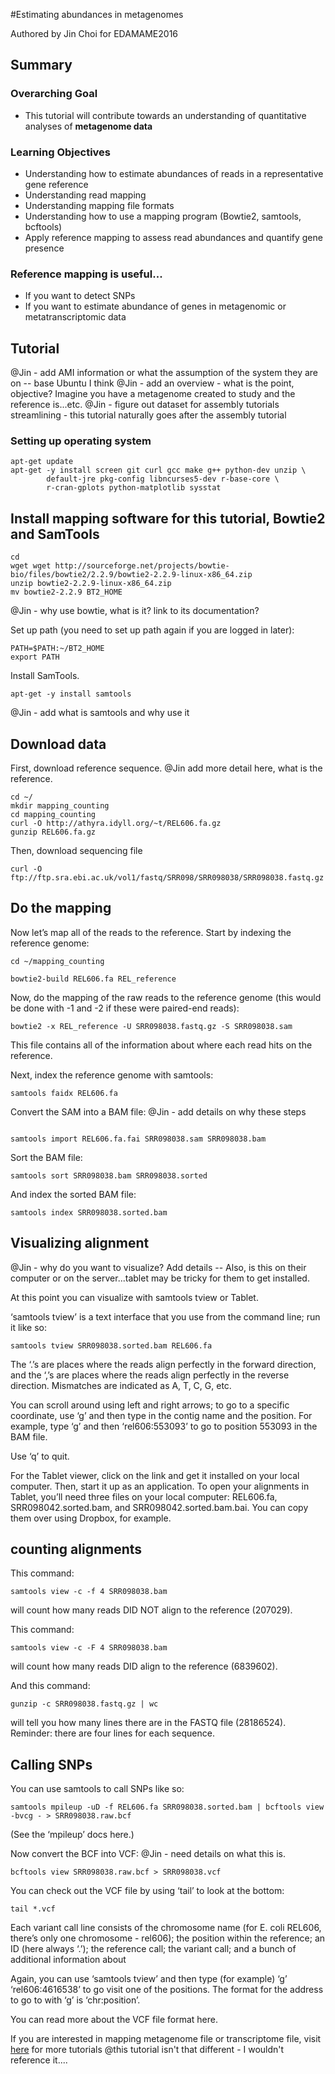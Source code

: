 #Estimating abundances in metagenomes

Authored by Jin Choi for EDAMAME2016 

## Summary

### Overarching Goal
* This tutorial will contribute towards an understanding of quantitative analyses of **metagenome data**

### Learning Objectives
* Understanding how to estimate abundances of reads in a representative gene reference
* Understanding read mapping
* Understanding mapping file formats
* Understanding how to use a mapping program (Bowtie2, samtools, bcftools)
* Apply reference mapping to assess read abundances and quantify gene presence

### Reference mapping is useful... 
* If you want to detect SNPs
* If you want to estimate abundance of genes in metagenomic or metatranscriptomic data

## Tutorial

@Jin - add AMI information or what the assumption of the system they are on -- base Ubuntu I think
@Jin - add an overview - what is the point, objective?  Imagine you have a metagenome created to study and the reference is...etc.
@Jin - figure out dataset for assembly tutorials streamlining - this tutorial naturally goes after the assembly tutorial

### Setting up operating system
```
apt-get update
apt-get -y install screen git curl gcc make g++ python-dev unzip \
        default-jre pkg-config libncurses5-dev r-base-core \
        r-cran-gplots python-matplotlib sysstat
```

## Install mapping software for this tutorial, Bowtie2 and SamTools
```
cd 
wget wget http://sourceforge.net/projects/bowtie-bio/files/bowtie2/2.2.9/bowtie2-2.2.9-linux-x86_64.zip
unzip bowtie2-2.2.9-linux-x86_64.zip
mv bowtie2-2.2.9 BT2_HOME
```
@Jin - why use bowtie, what is it?  link to its documentation?

Set up path (you need to set up path again if you are logged in later):
```
PATH=$PATH:~/BT2_HOME
export PATH
```

Install SamTools.  
```
apt-get -y install samtools
```
@Jin - add what is samtools and why use it

## Download data
First, download reference sequence.  @Jin add more detail here, what is the reference.
```
cd ~/
mkdir mapping_counting
cd mapping_counting
curl -O http://athyra.idyll.org/~t/REL606.fa.gz
gunzip REL606.fa.gz
```
Then, download sequencing file
```
curl -O ftp://ftp.sra.ebi.ac.uk/vol1/fastq/SRR098/SRR098038/SRR098038.fastq.gz
```

## Do the mapping
Now let’s map all of the reads to the reference. Start by indexing the reference genome:
```
cd ~/mapping_counting

bowtie2-build REL606.fa REL_reference

```
Now, do the mapping of the raw reads to the reference genome (this would be done with -1 and -2 if these were paired-end reads):
```
bowtie2 -x REL_reference -U SRR098038.fastq.gz -S SRR098038.sam
```

This file contains all of the information about where each read hits on the reference.

Next, index the reference genome with samtools:

```
samtools faidx REL606.fa
```

Convert the SAM into a BAM file:
@Jin - add details on why these steps

```

samtools import REL606.fa.fai SRR098038.sam SRR098038.bam
```

Sort the BAM file:
```
samtools sort SRR098038.bam SRR098038.sorted
```

And index the sorted BAM file:
```
samtools index SRR098038.sorted.bam

```

## Visualizing alignment
@Jin - why do you want to visualize? Add details -- Also, is this on their computer or on the server...tablet may be tricky for them to get installed.
 
At this point you can visualize with samtools tview or Tablet.

‘samtools tview’ is a text interface that you use from the command line; run it like so:
```
samtools tview SRR098038.sorted.bam REL606.fa
```
The ‘.’s are places where the reads align perfectly in the forward direction, and the ‘,’s are places where the reads align perfectly in the reverse direction. Mismatches are indicated as A, T, C, G, etc.

You can scroll around using left and right arrows; to go to a specific coordinate, use ‘g’ and then type in the contig name and the position. For example, type ‘g’ and then ‘rel606:553093<ENTER>’ to go to position 553093 in the BAM file.

Use ‘q’ to quit.

For the Tablet viewer, click on the link and get it installed on your local computer. Then, start it up as an application. To open your alignments in Tablet, you’ll need three files on your local computer: REL606.fa, SRR098042.sorted.bam, and SRR098042.sorted.bam.bai. You can copy them over using Dropbox, for example.
## counting alignments
This command:
```
samtools view -c -f 4 SRR098038.bam
```
will count how many reads DID NOT align to the reference (207029).

This command:

```
samtools view -c -F 4 SRR098038.bam
```
will count how many reads DID align to the reference (6839602).

And this command:

```
gunzip -c SRR098038.fastq.gz | wc
```

will tell you how many lines there are in the FASTQ file (28186524). Reminder: there are four lines for each sequence.
## Calling SNPs
You can use samtools to call SNPs like so:
```
samtools mpileup -uD -f REL606.fa SRR098038.sorted.bam | bcftools view -bvcg - > SRR098038.raw.bcf
```
(See the ‘mpileup’ docs here.)

Now convert the BCF into VCF:
@Jin - need details on what this is.
```
bcftools view SRR098038.raw.bcf > SRR098038.vcf
```
You can check out the VCF file by using ‘tail’ to look at the bottom:
```
tail *.vcf
```
Each variant call line consists of the chromosome name (for E. coli REL606, there’s only one chromosome - rel606); the position within the reference; an ID (here always ‘.’); the reference call; the variant call; and a bunch of additional information about

Again, you can use ‘samtools tview’ and then type (for example) ‘g’ ‘rel606:4616538’ to go visit one of the positions. The format for the address to go to with ‘g’ is ‘chr:position’.

You can read more about the VCF file format here.

If you are interested in mapping metagenome file or transcriptome file, visit [here](https://github.com/metajinomics/tutorials_en/blob/gh-pages/metagenome/mapping_counting.md) for more tutorials
@this tutorial isn't that different - I wouldn't reference it....
